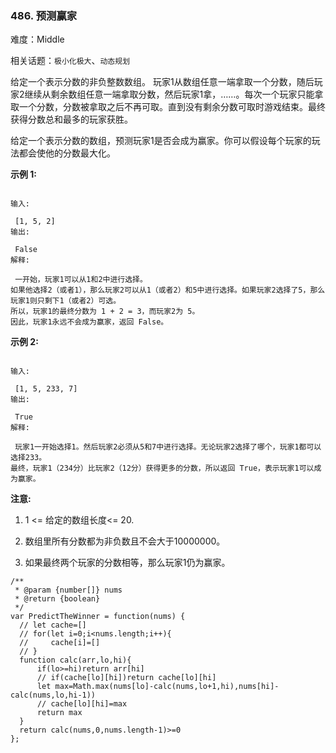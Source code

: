 ### 486. 预测赢家

难度：Middle

相关话题：`极小化极大`、`动态规划`

给定一个表示分数的非负整数数组。 玩家1从数组任意一端拿取一个分数，随后玩家2继续从剩余数组任意一端拿取分数，然后玩家1拿，&hellip;&hellip;。每次一个玩家只能拿取一个分数，分数被拿取之后不再可取。直到没有剩余分数可取时游戏结束。最终获得分数总和最多的玩家获胜。



给定一个表示分数的数组，预测玩家1是否会成为赢家。你可以假设每个玩家的玩法都会使他的分数最大化。



**示例 1:** 





```

输入:

 [1, 5, 2]
输出:

 False
解释:

 一开始，玩家1可以从1和2中进行选择。
如果他选择2（或者1），那么玩家2可以从1（或者2）和5中进行选择。如果玩家2选择了5，那么玩家1则只剩下1（或者2）可选。
所以，玩家1的最终分数为 1 + 2 = 3，而玩家2为 5。
因此，玩家1永远不会成为赢家，返回 False。

```


**示例 2:** 





```

输入:

 [1, 5, 233, 7]
输出:

 True
解释:

 玩家1一开始选择1。然后玩家2必须从5和7中进行选择。无论玩家2选择了哪个，玩家1都可以选择233。
最终，玩家1（234分）比玩家2（12分）获得更多的分数，所以返回 True，表示玩家1可以成为赢家。

```


**注意:** 




1. 1 <= 给定的数组长度<= 20.

2. 数组里所有分数都为非负数且不会大于10000000。

3. 如果最终两个玩家的分数相等，那么玩家1仍为赢家。






```
/**
 * @param {number[]} nums
 * @return {boolean}
 */
var PredictTheWinner = function(nums) {
  // let cache=[]
  // for(let i=0;i<nums.length;i++){
  //     cache[i]=[]
  // }
  function calc(arr,lo,hi){
      if(lo>=hi)return arr[hi]
      // if(cache[lo][hi])return cache[lo][hi]
      let max=Math.max(nums[lo]-calc(nums,lo+1,hi),nums[hi]-calc(nums,lo,hi-1))
      // cache[lo][hi]=max
      return max
  }
  return calc(nums,0,nums.length-1)>=0
};



```

